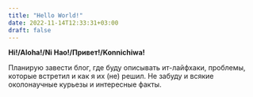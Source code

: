 ```yaml
---
title: "Hello World!"
date: 2022-11-14T12:33:31+03:00
draft: false
---
```


 **Hi!/Aloha!/Ni Hao!/Привет!/Konnichiwa!**

Планирую завести блог, где буду описывать ит-лайфхаки, проблемы, которые встретил и как я их (не) решил. Не забуду и всякие околонаучные курьезы и интересные факты. 
